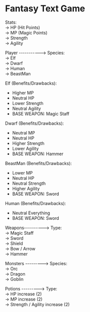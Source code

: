 # Fantasy Text Game

Stats: <br/>
  -> HP (Hit Points)  <br/>
  -> MP (Magic Points)<br/>
  -> Strength         <br/>
  -> Agility          <br/>

Player -----------> Species: <br/>
                        ->  Elf   <br/>
                        ->  Dwarf <br/>
                        ->  Human <br/>
                        ->  BeastMan <br/>

Elf (Benefits/Drawbacks):
  - Higher  MP
  - Neutral HP
  - Lower Strength
  - Neutral Agility
  - BASE WEAPON: Magic Staff

Dwarf (Benefits/Drawbacks):
  - Neutral MP
  - Neutral HP
  - Higher Strength
  - Lower Agility
  - BASE WEAPON: Hammer

BeastMan (Benefits/Drawbacks):
  - Lower MP
  - Neutral HP
  - Neutral Strength
  - Higher Agility
  - BASE WEAPON: Sword

Human (Benefits/Drawbacks):
  - Neutral Everything
  - BASE WEAPON: Sword


Weapons---------->  Type: <br/>
                        -> Magic Staff<br/>
                        -> Sword<br/>
                        -> Shield<br/>
                        -> Bow / Arrow<br/>
                        -> Hammer<br/>



Monsters ---------> Species:<br/>
                        ->  Orc<br/>
                        ->  Dragon<br/>
                        ->  Goblin<br/>



Potions ---------> Type:<br/>
                        ->  HP increase (2)<br/>
                        ->  MP increase (2)<br/>
                        -> Strength / Agility increase (2)<br/>




























































